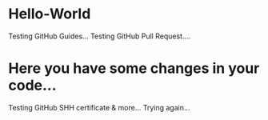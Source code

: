 # Hello-World
Testing GitHub Guides...
Testing GitHub Pull Request....

Here you have some changes in your code...
==========================================
Testing GitHub SHH certificate & more...
Trying again...
